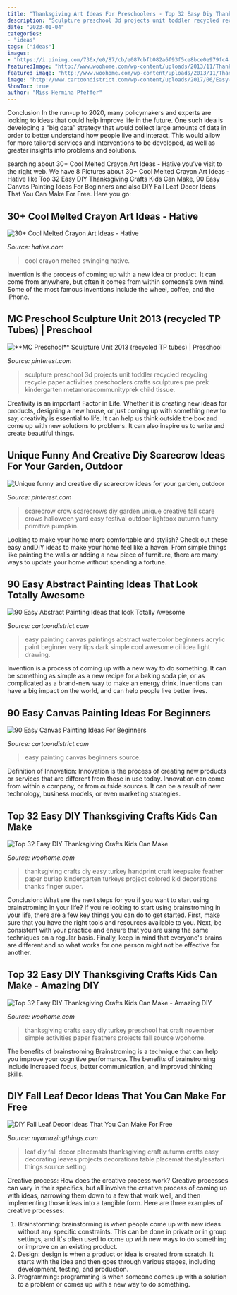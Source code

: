 ```yaml
---
title: "Thanksgiving Art Ideas For Preschoolers - Top 32 Easy Diy Thanksgiving Crafts Kids Can Make"
description: "Sculpture preschool 3d projects unit toddler recycled recycling recycle paper activities preschoolers crafts sculptures pre prek kindergarten metamoracommunityprek child tissue"
date: "2023-01-04"
categories:
- "ideas"
tags: ["ideas"]
images:
- "https://i.pinimg.com/736x/e0/87/cb/e087cbfb082a6f93f5ce8bce0e979fc4.jpg"
featuredImage: "http://www.woohome.com/wp-content/uploads/2013/11/Thanksgiving-Crafts-Kids-Can-Make-5.jpg"
featured_image: "http://www.woohome.com/wp-content/uploads/2013/11/Thanksgiving-Crafts-Kids-Can-Make-5.jpg"
image: "http://www.cartoondistrict.com/wp-content/uploads/2017/06/Easy-Abstract-Painting-Ideas00013-1.jpg"
ShowToc: true
author: "Miss Hermina Pfeffer"
---
```



Conclusion
In the run-up to 2020, many policymakers and experts are looking to ideas that could help improve life in the future. One such idea is developing a “big data” strategy that would collect large amounts of data in order to better understand how people live and interact. This would allow for more tailored services and interventions to be developed, as well as greater insights into problems and solutions.

	

		
searching about 30+ Cool Melted Crayon Art Ideas - Hative you've visit to the right web. We have 8 Pictures about 30+ Cool Melted Crayon Art Ideas - Hative like Top 32 Easy DIY Thanksgiving Crafts Kids Can Make, 90 Easy Canvas Painting Ideas For Beginners and also DIY Fall Leaf Decor Ideas That You Can Make For Free. Here you go:
		
    
## 30+ Cool Melted Crayon Art Ideas - Hative

<img loading=lazy src="https://hative.com/wp-content/uploads/2014/04/melted-crayon-art/16-girl-swinging.jpg" onerror="this.onerror=null;this.src='https://tse4.mm.bing.net/th?id=OIP.mtToqc8gxJVeDjf_11pDoAHaJ4&amp;pid=15.1';" alt="30+ Cool Melted Crayon Art Ideas - Hative">

_Source: hative.com_

>cool crayon melted swinging hative. 

	

Invention is the process of coming up with a new idea or product. It can come from anywhere, but often it comes from within someone’s own mind. Some of the most famous inventions include the wheel, coffee, and the iPhone.

    
## **MC Preschool** Sculpture Unit 2013 (recycled TP Tubes) | Preschool

<img loading=lazy src="https://i.pinimg.com/736x/e0/87/cb/e087cbfb082a6f93f5ce8bce0e979fc4.jpg" onerror="this.onerror=null;this.src='https://tse4.mm.bing.net/th?id=OIP.i1V7YJUmWxaTMegccQ5lbQAAAA&amp;pid=15.1';" alt="**MC Preschool** Sculpture Unit 2013 (recycled TP tubes) | Preschool">

_Source: pinterest.com_

>sculpture preschool 3d projects unit toddler recycled recycling recycle paper activities preschoolers crafts sculptures pre prek kindergarten metamoracommunityprek child tissue. 

	

Creativity is an important Factor in Life. Whether it is creating new ideas for products, designing a new house, or just coming up with something new to say, creativity is essential to life. It can help us think outside the box and come up with new solutions to problems. It can also inspire us to write and create beautiful things.

    
## Unique Funny And Creative Diy Scarecrow Ideas For Your Garden, Outdoor

<img loading=lazy src="https://i.pinimg.com/736x/72/f4/c7/72f4c719019083e0c58fae95dad04821.jpg" onerror="this.onerror=null;this.src='https://tse4.mm.bing.net/th?id=OIP.T1gkkDUbk86_-JDWZhAwJwHaLG&amp;pid=15.1';" alt="Unique funny and creative diy scarecrow ideas for your garden, outdoor">

_Source: pinterest.com_

>scarecrow crow scarecrows diy garden unique creative fall scare crows halloween yard easy festival outdoor lightbox autumn funny primitive pumpkin. 

	

Looking to make your home more comfortable and stylish? Check out these easy andDIY ideas to make your home feel like a haven. From simple things like painting the walls or adding a new piece of furniture, there are many ways to update your home without spending a fortune.

    
## 90 Easy Abstract Painting Ideas That Look Totally Awesome

<img loading=lazy src="http://www.cartoondistrict.com/wp-content/uploads/2017/06/Easy-Abstract-Painting-Ideas00013-1.jpg" onerror="this.onerror=null;this.src='https://tse2.mm.bing.net/th?id=OIP.hBccaeUZgrlpHT7riqaJbwHaNL&amp;pid=15.1';" alt="90 Easy Abstract Painting Ideas that look Totally Awesome">

_Source: cartoondistrict.com_

>easy painting canvas paintings abstract watercolor beginners acrylic paint beginner very tips dark simple cool awesome oil idea light drawing. 

	

Invention is a process of coming up with a new way to do something. It can be something as simple as a new recipe for a baking soda pie, or as complicated as a brand-new way to make an energy drink. Inventions can have a big impact on the world, and can help people live better lives.

    
## 90 Easy Canvas Painting Ideas For Beginners

<img loading=lazy src="http://www.cartoondistrict.com/wp-content/uploads/2017/06/Easy-Canvas-Painting-Ideas-For-Beginners16-1.jpg" onerror="this.onerror=null;this.src='https://tse2.mm.bing.net/th?id=OIP.x74ywo_6lFqgoTmFRqKvLQHaKQ&amp;pid=15.1';" alt="90 Easy Canvas Painting Ideas For Beginners">

_Source: cartoondistrict.com_

>easy painting canvas beginners source. 

	

Definition of Innovation:
Innovation is the process of creating new products or services that are different from those in use today. Innovation can come from within a company, or from outside sources. It can be a result of new technology, business models, or even marketing strategies.

    
## Top 32 Easy DIY Thanksgiving Crafts Kids Can Make

<img loading=lazy src="http://www.woohome.com/wp-content/uploads/2013/11/Thanksgiving-Crafts-Kids-Can-Make-5.jpg" onerror="this.onerror=null;this.src='https://tse2.mm.bing.net/th?id=OIP.gWuBs4VypkH-x0H30PuS9gHaJ4&amp;pid=15.1';" alt="Top 32 Easy DIY Thanksgiving Crafts Kids Can Make">

_Source: woohome.com_

>thanksgiving crafts diy easy turkey handprint craft keepsake feather paper burlap kindergarten turkeys project colored kid decorations thanks finger super. 

	

Conclusion: What are the next steps for you if you want to start using brainstroming in your life?
If you're looking to start using brainstroming in your life, there are a few key things you can do to get started. First, make sure that you have the right tools and resources available to you. Next, be consistent with your practice and ensure that you are using the same techniques on a regular basis. Finally, keep in mind that everyone's brains are different and so what works for one person might not be effective for another.

    
## Top 32 Easy DIY Thanksgiving Crafts Kids Can Make - Amazing DIY

<img loading=lazy src="http://www.woohome.com/wp-content/uploads/2013/11/Thanksgiving-Crafts-Kids-Can-Make-23.jpg" onerror="this.onerror=null;this.src='https://tse2.mm.bing.net/th?id=OIP.V6_dBzJFu3stXDh_TdnQhQHaJ4&amp;pid=15.1';" alt="Top 32 Easy DIY Thanksgiving Crafts Kids Can Make - Amazing DIY">

_Source: woohome.com_

>thanksgiving crafts easy diy turkey preschool hat craft november simple activities paper feathers projects fall source woohome. 

	

The benefits of brainstroming
Brainstroming is a technique that can help you improve your cognitive performance. The benefits of brainstroming include increased focus, better communication, and improved thinking skills.

    
## DIY Fall Leaf Decor Ideas That You Can Make For Free

<img loading=lazy src="http://myamazingthings.com/wp-content/uploads/2018/09/diy-fall-leaf-decor-.jpg" onerror="this.onerror=null;this.src='https://tse3.mm.bing.net/th?id=OIP.Kg-NDTepx3-oa0SodCkqrwHaLF&amp;pid=15.1';" alt="DIY Fall Leaf Decor Ideas That You Can Make For Free">

_Source: myamazingthings.com_

>leaf diy fall decor placemats thanksgiving craft autumn crafts easy decorating leaves projects decorations table placemat thestylesafari things source setting. 

	

Creative process: How does the creative process work?
Creative processes can vary in their specifics, but all involve the creative process of coming up with ideas, narrowing them down to a few that work well, and then implementing those ideas into a tangible form. Here are three examples of creative processes: 
1. Brainstorming: brainstorming is when people come up with new ideas without any specific constraints. This can be done in private or in group settings, and it's often used to come up with new ways to do something or improve on an existing product. 
2. Design: design is when a product or idea is created from scratch. It starts with the idea and then goes through various stages, including development, testing, and production. 
3. Programming: programming is when someone comes up with a solution to a problem or comes up with a new way to do something.

